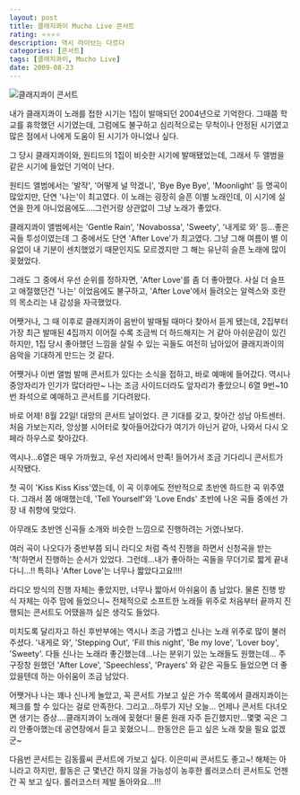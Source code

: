 ```yaml
---
layout: post
title: 클래지콰이 Mucho Live 콘서트
rating: ⭐️⭐️⭐️⭐️
description: 역시 라이브는 다르다
categories: [콘서트]
tags: [클래지콰이, Mucho Live]
date: 2009-08-23
---
```


![클래지콰이 콘서트](../../review/img/2009/clazziquai_mucho_live_tour.jpg)

내가 클래지콰이 노래를 접한 시기는 1집이 발매되던 2004년으로 기억한다. 그때쯤 학교를 휴학했던 시기였는데, 그럼에도 불구하고 심리적으로는 무척이나 안정된 시기였고 많은 점에서 나에게 도움이 된 시기가 아니었나 싶다.

그 당시 클래지콰이와, 원티드의 1집이 비슷한 시기에 발매됐었는데, 그래서 두 앨범을 같은 시기에 들었던 기억이 난다.

원티드 앨범에서는 '발작', '어떻게 널 막겠니', 'Bye Bye Bye', 'Moonlight' 등 명곡이 많았지만, 단연 '나는'이 최고였다. 이 노래는 굉장히 슬픈 이별 노래인데, 이 시기에 실연을 한게 아니었음에도....그런거랑 상관없이 그냥 노래가 좋았다.

클래지콰이 앨범에서는 'Gentle Rain', 'Novabossa', 'Sweety', '내게로 와' 등...좋은 곡들 투성이였는데 그 중에서도 단연 'After Love'가 최고였다. 그냥 그해 여름이 별 이유없이 내 기분이 센치했었기 때문인지도 모르겠지만 그 해는 유난히 슬픈 노래에 많이 꽂혔었다.

그래도 그 중에서 우선 순위를 정하자면, 'After Love'를 좀 더 좋아했다. 사실 더 슬프고 애절했던건 '나는' 이었음에도 불구하고, 'After Love'에서 들려오는 알렉스와 호란의 목소리는 내 감성을 자극했었다.

어쨋거나, 그 때 이후로 클래지콰이 음반이 발매될 때마다 찾아서 듣게 됐는데, 2집부터 가장 최근 발매된 4집까지 이어질 수록 조금씩 더 하드해지는 거 같아 아쉬운감이 있긴하지만, 1집 당시 좋아했던 느낌을 살릴 수 있는 곡들도 여전히 남아있어 클래지콰이의 음악을 기대하게 만드는 것 같다.

어쨋거나 이번 앨범 발매 콘서트가 있다는 소식을 접하고, 바로 예매에 들어갔다.
역시나 중앙자리가 인기가 많더라만~ 나는 조금 사이드더라도 앞자리가 좋았으니 6열 9번~10번 좌석으로 예매하고 콘서트를 기다려왔다.

바로 어제! 8월 22일! 대망의 콘서트 날이었다. 큰 기대를 갖고, 찾아간 성남 아트센터. 처음 가보는지라, 앙상블 시어터로 찾아들어갔다가 여기가 아닌거 같아, 나와서 다시 오페라 하우스로 찾아갔다.

역시나...6열은 매우 가까웠고, 우선 자리에서 만족!
들어가서 조금 기다리니 콘서트가 시작됐다.

첫 곡이 'Kiss Kiss Kiss'였는데, 이 곡 이후에도 전반적으로 초반엔 하드한 곡 위주였다. 그래서 쫌 애매했는데, 'Tell Yourself'와 'Love Ends' 초반에 나온 곡들 중에선 가장 내 취향에 맞았다.

아무래도 초반엔 신곡들 소개와 비슷한 느낌으로 진행하려는 거였나보다.

여러 곡이 나오다가 중반부쯤 되니 라디오 처럼 즉석 진행을 하면서 신청곡을 받는 '척'하면서 진행하는 순서가 있었다.
그런데...내가 좋아하는 곡들을 무더기로 짧게 끝내다니...!! 특히나 'After Love'는 너무나 짧았다고요!!!!

라디오 방식의 진행 자체는 좋았지만, 너무나 짧아서 아쉬움이 좀 남았다.
물론 진행 방식 자체는 아주 맘에 들었으니~ 전체적으로 소프트한 노래들 위주로 처음부터 끝까지 진행되는 콘서트도 어땠을까 싶은 생각도 들었다.

미치도록 달리자고 하신 후반부에는 역시나 조금 가볍고 신나는 노래 위주로 많이 불러주셨다.
'내게로 와', 'Stepping Out', 'Fill this night', 'Be my love', 'Lover boy', 'Sweety'. 다들 신나는 노래라 좋긴했는데...나는 분위기 있는 노래들도 원했는데... 주구장창 원했던 'After Love', 'Speechless', 'Prayers' 와 같은 곡들도 들었으면 더 좋았을텐데 하는 아쉬움이 조금 남았다.

어쨋거나 나는 꽤나 신나게 놀았고, 꼭 콘서트 가보고 싶은 가수 목록에서 클래지콰이는 체크를 할 수 있다는 걸로 만족한다.
그리고...하루가 지난 오늘... 언제나 콘서트 다녀오면 생기는 증상....클래지콰이 노래에 꽂혔다! 물론 원래 자주 듣긴했지만...몇몇 곡은 그리 안좋아했는데 공연장에서 듣고 꽂혔으니... 한동안은 듣고 싶은 노래 찾을 필요 없겠군~

다음번 콘서트는 김동률씨 콘서트에 가보고 싶다. 이은미씨 콘서트도 좋고~!
해체는 아니라고 하지만, 활동은 근 몇년간 하지 않을 가능성이 농후한 롤러코스터 콘서트도 언젠간 꼭 보고 싶다. 롤러코스터 제발 돌아와요...!!!